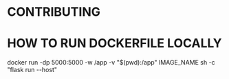 # CONTRIBUTING

# HOW TO RUN DOCKERFILE LOCALLY

docker run -dp 5000:5000 -w /app -v "$(pwd):/app" IMAGE_NAME sh -c "flask run --host"